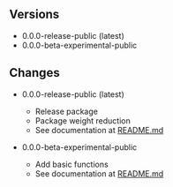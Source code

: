 ## Versions

- 0.0.0-release-public (latest)
-   0.0.0-beta-experimental-public


## Changes

- 0.0.0-release-public (latest)
    - Release package
    - Package weight reduction
    -   See documentation at [README.md](https://www.npmjs.com/package/aeromd/v/0.0.0-release-public)

-   0.0.0-beta-experimental-public
    -   Add basic functions
    -   See documentation at [README.md](https://www.npmjs.com/package/aeromd/v/0.0.0-beta-experimental-public)
